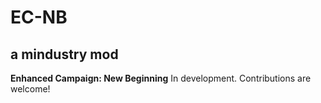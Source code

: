 # EC-NB
a mindustry mod
----
**Enhanced Campaign: New Beginning**
In development. Contributions are welcome!
